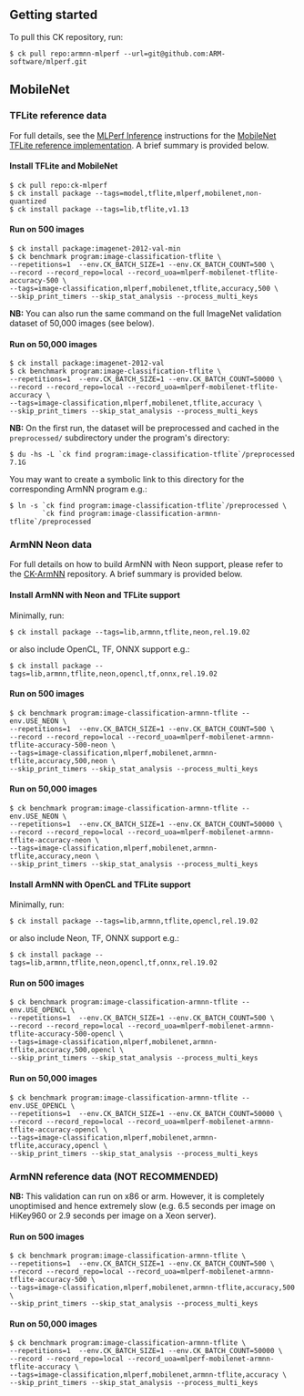 ## Getting started

To pull this CK repository, run:
```
$ ck pull repo:armnn-mlperf --url=git@github.com:ARM-software/mlperf.git
```

## MobileNet

### TFLite reference data

For full details, see the [MLPerf Inference](https://github.com/mlperf/inference) instructions
for the [MobileNet TFLite reference implementation](https://github.com/mlperf/inference/blob/master/edge/object_classification/mobilenets/tflite/README.md).
A brief summary is provided below.

#### Install TFLite and MobileNet
```
$ ck pull repo:ck-mlperf
$ ck install package --tags=model,tflite,mlperf,mobilenet,non-quantized
$ ck install package --tags=lib,tflite,v1.13
```

#### Run on 500 images
```
$ ck install package:imagenet-2012-val-min
$ ck benchmark program:image-classification-tflite \
--repetitions=1  --env.CK_BATCH_SIZE=1 --env.CK_BATCH_COUNT=500 \
--record --record_repo=local --record_uoa=mlperf-mobilenet-tflite-accuracy-500 \
--tags=image-classification,mlperf,mobilenet,tflite,accuracy,500 \
--skip_print_timers --skip_stat_analysis --process_multi_keys
```
**NB:** You can also run the same command on the full ImageNet validation dataset of 50,000 images (see below).

#### Run on 50,000 images
```
$ ck install package:imagenet-2012-val
$ ck benchmark program:image-classification-tflite \
--repetitions=1  --env.CK_BATCH_SIZE=1 --env.CK_BATCH_COUNT=50000 \
--record --record_repo=local --record_uoa=mlperf-mobilenet-tflite-accuracy \
--tags=image-classification,mlperf,mobilenet,tflite,accuracy \
--skip_print_timers --skip_stat_analysis --process_multi_keys
```

**NB:** On the first run, the dataset will be preprocessed and cached in the
`preprocessed/` subdirectory under the program's directory:
```
$ du -hs -L `ck find program:image-classification-tflite`/preprocessed
7.1G
```

You may want to create a symbolic link to this directory for the corresponding ArmNN program e.g.:
```
$ ln -s `ck find program:image-classification-tflite`/preprocessed \
        `ck find program:image-classification-armnn-tflite`/preprocessed
```

### ArmNN Neon data

For full details on how to build ArmNN with Neon support, please refer to the [CK-ArmNN](http://github.com/ctuning/ck-armnn) repository.
A brief summary is provided below.

#### Install ArmNN with Neon and TFLite support
Minimally, run:
```
$ ck install package --tags=lib,armnn,tflite,neon,rel.19.02
```
or also include OpenCL, TF, ONNX support e.g.:
```
$ ck install package --tags=lib,armnn,tflite,neon,opencl,tf,onnx,rel.19.02
```

#### Run on 500 images
```
$ ck benchmark program:image-classification-armnn-tflite --env.USE_NEON \
--repetitions=1  --env.CK_BATCH_SIZE=1 --env.CK_BATCH_COUNT=500 \
--record --record_repo=local --record_uoa=mlperf-mobilenet-armnn-tflite-accuracy-500-neon \
--tags=image-classification,mlperf,mobilenet,armnn-tflite,accuracy,500,neon \
--skip_print_timers --skip_stat_analysis --process_multi_keys
```

#### Run on 50,000 images
```
$ ck benchmark program:image-classification-armnn-tflite --env.USE_NEON \
--repetitions=1  --env.CK_BATCH_SIZE=1 --env.CK_BATCH_COUNT=50000 \
--record --record_repo=local --record_uoa=mlperf-mobilenet-armnn-tflite-accuracy-neon \
--tags=image-classification,mlperf,mobilenet,armnn-tflite,accuracy,neon \
--skip_print_timers --skip_stat_analysis --process_multi_keys
```

#### Install ArmNN with OpenCL and TFLite support
Minimally, run:
```
$ ck install package --tags=lib,armnn,tflite,opencl,rel.19.02
```
or also include Neon, TF, ONNX support e.g.:
```
$ ck install package --tags=lib,armnn,tflite,neon,opencl,tf,onnx,rel.19.02
```

#### Run on 500 images
```
$ ck benchmark program:image-classification-armnn-tflite --env.USE_OPENCL \
--repetitions=1  --env.CK_BATCH_SIZE=1 --env.CK_BATCH_COUNT=500 \
--record --record_repo=local --record_uoa=mlperf-mobilenet-armnn-tflite-accuracy-500-opencl \
--tags=image-classification,mlperf,mobilenet,armnn-tflite,accuracy,500,opencl \
--skip_print_timers --skip_stat_analysis --process_multi_keys
```

#### Run on 50,000 images
```
$ ck benchmark program:image-classification-armnn-tflite --env.USE_OPENCL \
--repetitions=1  --env.CK_BATCH_SIZE=1 --env.CK_BATCH_COUNT=50000 \
--record --record_repo=local --record_uoa=mlperf-mobilenet-armnn-tflite-accuracy-opencl \
--tags=image-classification,mlperf,mobilenet,armnn-tflite,accuracy,opencl \
--skip_print_timers --skip_stat_analysis --process_multi_keys
```

### ArmNN reference data (**NOT RECOMMENDED**)

**NB:** This validation can run on x86 or arm. However, it is completely unoptimised and hence extremely slow (e.g. 6.5 seconds per image on HiKey960 or 2.9 seconds per image on a Xeon server).

#### Run on 500 images
```
$ ck benchmark program:image-classification-armnn-tflite \
--repetitions=1  --env.CK_BATCH_SIZE=1 --env.CK_BATCH_COUNT=500 \
--record --record_repo=local --record_uoa=mlperf-mobilenet-armnn-tflite-accuracy-500 \
--tags=image-classification,mlperf,mobilenet,armnn-tflite,accuracy,500 \
--skip_print_timers --skip_stat_analysis --process_multi_keys
```

#### Run on 50,000 images
```
$ ck benchmark program:image-classification-armnn-tflite \
--repetitions=1  --env.CK_BATCH_SIZE=1 --env.CK_BATCH_COUNT=50000 \
--record --record_repo=local --record_uoa=mlperf-mobilenet-armnn-tflite-accuracy \
--tags=image-classification,mlperf,mobilenet,armnn-tflite,accuracy \
--skip_print_timers --skip_stat_analysis --process_multi_keys
```
